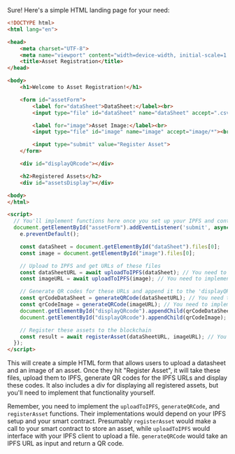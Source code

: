 Sure! Here's a simple HTML landing page for your need:

```html
<!DOCTYPE html>
<html lang="en">

<head>
    <meta charset="UTF-8">
    <meta name="viewport" content="width=device-width, initial-scale=1.0">
    <title>Asset Registration</title>
</head>

<body>
    <h1>Welcome to Asset Registration!</h1>

    <form id="assetForm">
        <label for="dataSheet">DataSheet:</label><br>
        <input type="file" id="dataSheet" name="dataSheet" accept=".csv"><br>

        <label for="image">Asset Image:</label><br>
        <input type="file" id="image" name="image" accept="image/*"><br>

        <input type="submit" value="Register Asset">
    </form>

    <div id="displayQRcode"></div>

    <h2>Registered Assets</h2>
    <div id="assetsDisplay"></div>

<body>
</html>

<script>
  // You'll implement functions here once you set up your IPFS and contract
  document.getElementById("assetForm").addEventListener('submit', async (e) => {
    e.preventDefault();

    const dataSheet = document.getElementById("dataSheet").files[0];
    const image = document.getElementById("image").files[0];

    // Upload to IPFS and get URLs of these files
    const dataSheetURL = await uploadToIPFS(dataSheet); // You need to implement uploadToIPFS
    const imageURL = await uploadToIPFS(image); // You need to implement uploadToIPFS

    // Generate QR codes for these URLs and append it to the 'displayQRcode' div
    const qrCodeDataSheet = generateQRCode(dataSheetURL); // You need to implement generateQRCode
    const qrCodeImage = generateQRCode(imageURL); // You need to implement generateQRCode
    document.getElementById("displayQRcode").appendChild(qrCodeDataSheet);
    document.getElementById("displayQRcode").appendChild(qrCodeImage);

    // Register these assets to the blockchain
    const result = await registerAsset(dataSheetURL, imageURL); // You need to implement registerAsset
  });
</script>
``` 

This will create a simple HTML form that allows users to upload a datasheet and an image of an asset. Once they hit "Register Asset", it will take these files, upload them to IPFS, generate QR codes for the IPFS URLs and display these codes. It also includes a div for displaying all registered assets, but you'll need to implement that functionality yourself.

Remember, you need to implement the `uploadToIPFS`, `generateQRCode`, and `registerAsset` functions. Their implementations would depend on your IPFS setup and your smart contract. Presumably `registerAsset` would make a call to your smart contract to store an asset, while `uploadToIPFS` would interface with your IPFS client to upload a file. `generateQRCode` would take an IPFS URL as input and return a QR code.